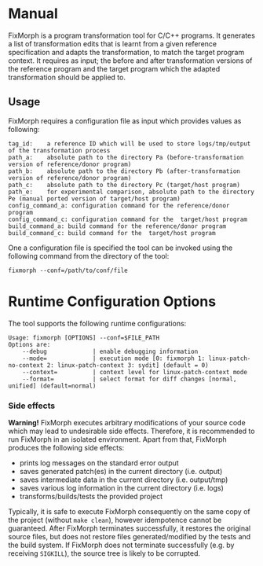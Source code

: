 # Manual #
FixMorph is a program transformation tool for C/C++ programs. It generates a list of transformation edits
that is learnt from a given reference specification and adapts the transformation, to match the target program context. It requires as input; 
the before and after transformation versions of the reference program and the target program which the adapted transformation should be applied to. 

 ## Usage ##
FixMorph requires a configuration file as input which provides values as following:

    tag_id:    a reference ID which will be used to store logs/tmp/output of the transformation process
    path_a:    absolute path to the directory Pa (before-transformation version of reference/donor program)
    path_b:    absolute path to the directory Pb (after-transformation version of reference/donor program)
    path_c:    absolute path to the directory Pc (target/host program)
    path_e:    for experimental comparison, absolute path to the directory Pe (manual ported version of target/host program)
    config_command_a: configuration command for the reference/donor program
    config_command_c: configuration command for the  target/host program
    build_command_a: build command for the reference/donor program
    build_command_c: build command for the  target/host program


One a configuration file is specified the tool can be invoked using the following command from the directory of the tool:
```
fixmorph --conf=/path/to/conf/file
```

# Runtime Configuration Options
The tool supports the following runtime configurations:

    Usage: fixmorph [OPTIONS] --conf=$FILE_PATH
	Options are:
		--debug	            | enable debugging information
		--mode=             | execution mode [0: fixmorph 1: linux-patch-no-context 2: linux-patch-context 3: sydit] (default = 0)
		--context=          | context level for linux-patch-context mode
 		--format=           | select format for diff changes [normal, unified] (default=normal)
 

### Side effects ###

**Warning!** FixMorph executes arbitrary modifications of your source code which may lead to undesirable side effects. Therefore, it is recommended to run FixMorph in an isolated environment.
Apart from that, FixMorph produces the following side effects:

- prints log messages on the standard error output
- saves generated patch(es) in the current directory (i.e. output)
- saves intermediate data in the current directory (i.e. output/tmp)
- saves various log information in the current directory (i.e. logs)
- transforms/builds/tests the provided project

Typically, it is safe to execute FixMorph consequently on the same copy of the project (without `make clean`), however idempotence cannot be guaranteed.
After FixMorph terminates successfully, it restores the original source files, but does not restore files generated/modified by the tests and the build system.
If FixMorph does not terminate successfully (e.g. by receiving `SIGKILL`), the source tree is likely to be corrupted.